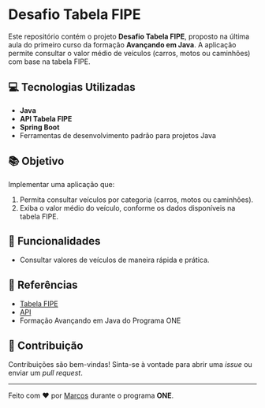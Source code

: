 # Desafio Tabela FIPE

Este repositório contém o projeto **Desafio Tabela FIPE**, proposto na última aula do primeiro curso da formação **Avançando em Java**. A aplicação permite consultar o valor médio de veículos (carros, motos ou caminhões) com base na tabela FIPE.

## 💻 Tecnologias Utilizadas

- **Java**
- **API Tabela FIPE**
- **Spring Boot**
- Ferramentas de desenvolvimento padrão para projetos Java

## 📚 Objetivo

Implementar uma aplicação que:
1. Permita consultar veículos por categoria (carros, motos ou caminhões).
2. Exiba o valor médio do veículo, conforme os dados disponíveis na tabela FIPE.

## 🚀 Funcionalidades

- Consultar valores de veículos de maneira rápida e prática.

## 🔗 Referências

- [Tabela FIPE](https://veiculos.fipe.org.br/)
- [API](https://deividfortuna.github.io/fipe/)
- Formação Avançando em Java do Programa ONE

## 🤝 Contribuição

Contribuições são bem-vindas! Sinta-se à vontade para abrir uma _issue_ ou enviar um _pull request_.

---

Feito com ❤️ por [Marcos](https://github.com/RangelMRK) durante o programa **ONE**.
